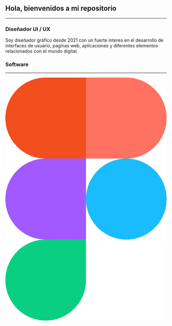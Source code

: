 ## Hola, bienvenidos a mi repositorio
<hr>

### Diseñador UI / UX 

Soy diseñador gráfico desde 2021 con un fuerte interes en el desarrollo de interfaces de usuario, paginas web, aplicaciones y diferentes elementos relacionados con el mundo digital.

### Software
<hr>

![logo figma](/img/figma_l.png)



